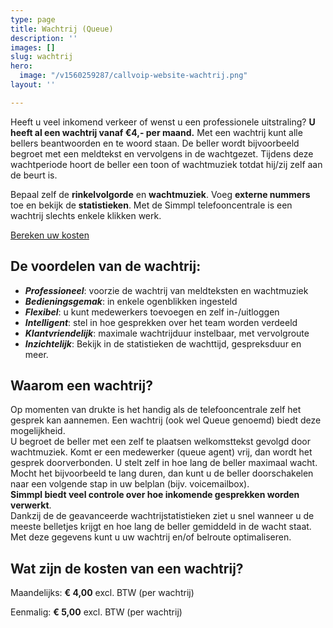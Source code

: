 ```yaml
---
type: page
title: Wachtrij (Queue)
description: ''
images: []
slug: wachtrij
hero:
  image: "/v1560259287/callvoip-website-wachtrij.png"
layout: ''

---
```

Heeft u veel inkomend verkeer of wenst u een professionele uitstraling? **U heeft al een wachtrij vanaf €4,- per maand.** Met een wachtrij kunt alle bellers beantwoorden en te woord staan. De beller wordt bijvoorbeeld begroet met een meldtekst en vervolgens in de wachtgezet. Tijdens deze wachtperiode hoort de beller een toon of wachtmuziek totdat hij/zij zelf aan de beurt is.

Bepaal zelf de **rinkelvolgorde** en **wachtmuziek**. Voeg **externe nummers** toe en bekijk de **statistieken**. Met de Simmpl telefooncentrale is een wachtrij slechts enkele klikken werk.

<a href="/calculator/" class="button">Bereken uw kosten</a>

## De voordelen van de wachtrij:

* **_Professioneel_**: voorzie de wachtrij van meldteksten en wachtmuziek
* **_Bedieningsgemak_**: in enkele ogenblikken ingesteld
* **_Flexibel_**: u kunt medewerkers toevoegen en zelf in-/uitloggen
* **_Intelligent_**: stel in hoe gesprekken over het team worden verdeeld
* **_Klantvriendelijk_**: maximale wachtrijduur instelbaar, met vervolgroute
* **_Inzichtelijk_**: Bekijk in de statistieken de wachttijd, gespreksduur en meer.

## Waarom een wachtrij?

Op momenten van drukte is het handig als de telefooncentrale zelf het gesprek kan aannemen. Een wachtrij (ook wel Queue genoemd) biedt deze mogelijkheid.  
U begroet de beller met een zelf te plaatsen welkomsttekst gevolgd door wachtmuziek. Komt er een medewerker (queue agent) vrij, dan wordt het gesprek doorverbonden. U stelt zelf in hoe lang de beller maximaal wacht. Mocht het bijvoorbeeld te lang duren, dan kunt u de beller doorschakelen naar een volgende stap in uw belplan (bijv. voicemailbox).  
**Simmpl biedt veel controle over hoe inkomende gesprekken worden verwerkt**.  
Dankzij de de geavanceerde wachtrijstatistieken ziet u snel wanneer u de meeste belletjes krijgt en hoe lang de beller gemiddeld in de wacht staat. Met deze gegevens kunt u uw wachtrij en/of belroute optimaliseren.

## Wat zijn de kosten van een wachtrij?

Maandelijks: **€ 4,00** excl. BTW (per wachtrij)

Eenmalig: **€ 5,00** excl. BTW (per wachtrij)